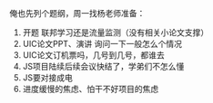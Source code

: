<!--
 * @Author: LetMeFly
 * @Date: 2024-11-11 22:43:08
 * @LastEditors: LetMeFly.xyz
 * @LastEditTime: 2024-11-18 00:02:29
-->
俺也先列个题纲，周一找杨老师准备：

1. 开题 联邦学习还是流量监测（没有相关小论文支撑）
2. UIC论文PPT、演讲  询问一下一般怎么个情况
3. UIC论文订机票吗，几号到几号，都谁去
4. JS项目陆续后续会议快结了，学弟们不怎么懂
5. JS要对接成电
6. 进度缓慢的焦虑、怕干不好项目的焦虑
